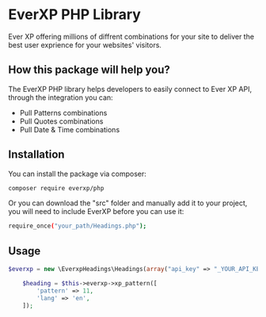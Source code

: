 # EverXP PHP Library

Ever XP offering millions of diffrent combinations for your site to deliver the best user exprience for your websites' visitors.

## How this package will help you?

The EverXP PHP library helps developers to easily connect to Ever XP API, through the integration you can:
* Pull Patterns combinations
* Pull Quotes combinations
* Pull Date & Time combinations

## Installation

You can install the package via composer:

```bash
composer require everxp/php
```

Or you can download the "src" folder and manually add it to your project, you will need to include EverXP before you can use it:
```bash
require_once("your_path/Headings.php");
```

## Usage

``` php
$everxp = new \EverxpHeadings\Headings(array("api_key" => "_YOUR_API_KEY_"));

    $heading = $this->everxp->xp_pattern([
        'pattern' => 11,
        'lang' => 'en',
    ]);
```